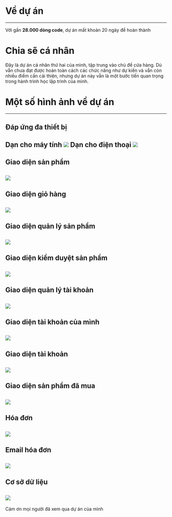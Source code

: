# Về dự án
---
Với gần **28.000 dòng code**, dự án mất khoản 20 ngày để hoàn thành
# Chia sẽ cá nhân
Đây là dự án cá nhân thứ hai của mình, tập trung vào chủ đề cửa hàng.
Dù vẫn chưa đạt được hoàn toàn cách các chức năng như dự kiến và vẫn còn nhiều điểm cần cải thiện, 
nhưng dự án này vẫn là một bước tiến quan trọng trong hành trình học lập trình của mình.
# Một số hình ảnh về dự án
---
**Đáp ứng đa thiết bị**
---
Dạn cho máy tính
![](https://github.com/ZombieGenZ/Project_website_store/blob/main/Prview/home-destop.png)
Dạn cho điện thoại
![](https://github.com/ZombieGenZ/Project_website_store/blob/main/Prview/home-mobile.png)
---
**Giao diện sản phẩm**
----
![](https://github.com/ZombieGenZ/Project_website_store/blob/main/Prview/product.png)
---
**Giao diện giỏ hàng**
---
![](https://github.com/ZombieGenZ/Project_website_store/blob/main/Prview/cart.png)
---
**Giao diện quản lý sản phẩm**
---
![](https://github.com/ZombieGenZ/Project_website_store/blob/main/Prview/productmanagement.png)
---
**Giao diện kiểm duyệt sản phẩm**
---
![](https://github.com/ZombieGenZ/Project_website_store/blob/main/Prview/censorproduct.png)
---
**Giao diện quản lý tài khoản**
---
![](https://github.com/ZombieGenZ/Project_website_store/blob/main/Prview/accountmanagement.png)
---
**Giao diện tài khoản của mình**
---
![](https://github.com/ZombieGenZ/Project_website_store/blob/main/Prview/profileme.png)
---
**Giao diện tài khoản**
---
![](https://github.com/ZombieGenZ/Project_website_store/blob/main/Prview/profile.png)
---
**Giao diện sản phẩm đã mua**
---
![](https://github.com/ZombieGenZ/Project_website_store/blob/main/Prview/purchasedproducts.png)
---
**Hóa đơn**
---
![](https://github.com/ZombieGenZ/Project_website_store/blob/main/Prview/bill.jpg)
---
**Email hóa đơn**
---
![](https://github.com/ZombieGenZ/Project_website_store/blob/main/Prview/email.png)
---
**Cơ sở dử liệu**
---
![](https://github.com/ZombieGenZ/Project_website_store/blob/main/Prview/database.png)
---
Cảm ơn mọi người đã xem qua dự án của mình